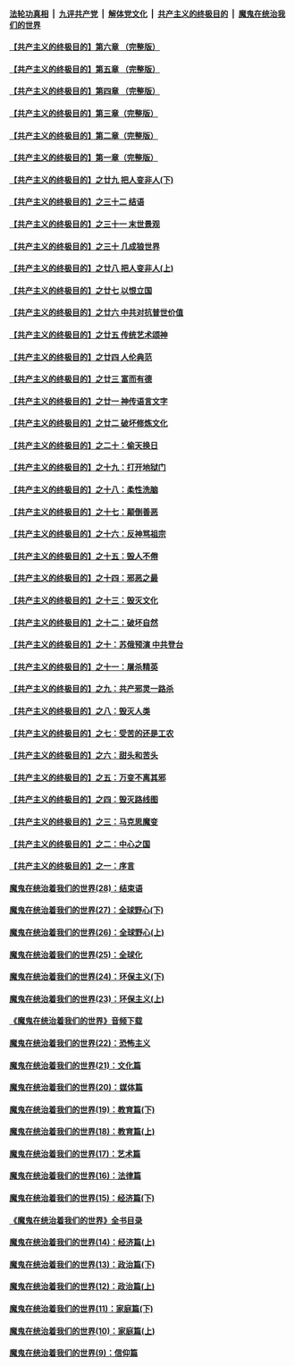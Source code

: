 ####  [法轮功真相](../../../../basic/blob/master/README.md?t=04131430) &nbsp;|&nbsp; [九评共产党](../../../../9ping.md/blob/master/README.md?t=04131430) &nbsp;|&nbsp; [解体党文化](../../../../jtdwh.md/blob/master/README.md?t=04131430)  &nbsp;|&nbsp; [共产主义的终极目的](../../../../gczydzjmd.md/blob/master/README.md?t=04131430) &nbsp;|&nbsp; [魔鬼在统治我们的世界](../../../../mgztzwmdsj.md/blob/master/README.md?t=04131430) 

#### [【共产主义的终极目的】第六章 （完整版）](../pages/nsc422/n11428913.md?t=04131430) 

#### [【共产主义的终极目的】第五章 （完整版）](../pages/nsc422/n11428912.md?t=04131430) 

#### [【共产主义的终极目的】第四章 （完整版）](../pages/nsc422/n11428907.md?t=04131430) 

#### [【共产主义的终极目的】第三章（完整版）](../pages/nsc422/n11428848.md?t=04131430) 

#### [【共产主义的终极目的】第二章（完整版）](../pages/nsc422/n11428831.md?t=04131430) 

#### [【共产主义的终极目的】第一章（完整版）](../pages/nsc422/n11417651.md?t=04131430) 

#### [【共产主义的终极目的】之廿九 把人变非人(下)](../pages/nsc422/n11344140.md?t=04131430) 

#### [【共产主义的终极目的】之三十二 结语](../pages/nsc422/n11360535.md?t=04131430) 

#### [【共产主义的终极目的】之三十一 末世景观](../pages/nsc422/n11351129.md?t=04131430) 

#### [【共产主义的终极目的】之三十 几成狼世界](../pages/nsc422/n11348280.md?t=04131430) 

#### [【共产主义的终极目的】之廿八 把人变非人(上)](../pages/nsc422/n11340492.md?t=04131430) 

#### [【共产主义的终极目的】之廿七 以恨立国](../pages/nsc422/n11336944.md?t=04131430) 

#### [【共产主义的终极目的】之廿六 中共对抗普世价值](../pages/nsc422/n11324785.md?t=04131430) 

#### [【共产主义的终极目的】之廿五 传统艺术颂神](../pages/nsc422/n11296396.md?t=04131430) 

#### [【共产主义的终极目的】之廿四 人伦典范](../pages/nsc422/n11296397.md?t=04131430) 

#### [【共产主义的终极目的】之廿三 富而有德](../pages/nsc422/n11283598.md?t=04131430) 

#### [【共产主义的终极目的】之廿一 神传语言文字](../pages/nsc422/n11263265.md?t=04131430) 

#### [【共产主义的终极目的】之廿二 破坏修炼文化](../pages/nsc422/n11245728.md?t=04131430) 

#### [【共产主义的终极目的】之二十：偷天换日](../pages/nsc422/n11238846.md?t=04131430) 

#### [【共产主义的终极目的】之十九：打开地狱门](../pages/nsc422/n11206376.md?t=04131430) 

#### [【共产主义的终极目的】之十八：柔性洗脑](../pages/nsc422/n11199994.md?t=04131430) 

#### [【共产主义的终极目的】之十七：颠倒善恶](../pages/nsc422/n11179782.md?t=04131430) 

#### [【共产主义的终极目的】之十六：反神骂祖宗](../pages/nsc422/n11166798.md?t=04131430) 

#### [【共产主义的终极目的】之十五：毁人不倦](../pages/nsc422/n11166792.md?t=04131430) 

#### [【共产主义的终极目的】之十四：邪恶之最](../pages/nsc422/n11150249.md?t=04131430) 

#### [【共产主义的终极目的】之十三：毁灭文化](../pages/nsc422/n11135227.md?t=04131430) 

#### [【共产主义的终极目的】之十二：破坏自然](../pages/nsc422/n11135214.md?t=04131430) 

#### [【共产主义的终极目的】之十：苏俄预演 中共登台](../pages/nsc422/n11118424.md?t=04131430) 

#### [【共产主义的终极目的】之十一：屠杀精英](../pages/nsc422/n11118442.md?t=04131430) 

#### [【共产主义的终极目的】之九：共产邪灵一路杀](../pages/nsc422/n11114139.md?t=04131430) 

#### [【共产主义的终极目的】之八：毁灭人类](../pages/nsc422/n11108503.md?t=04131430) 

#### [【共产主义的终极目的】之七：受苦的还是工农](../pages/nsc422/n11101809.md?t=04131430) 

#### [【共产主义的终极目的】之六：甜头和苦头](../pages/nsc422/n11096971.md?t=04131430) 

#### [【共产主义的终极目的】之五：万变不离其邪](../pages/nsc422/n11091285.md?t=04131430) 

#### [【共产主义的终极目的】之四：毁灭路线图](../pages/nsc422/n11086284.md?t=04131430) 

#### [【共产主义的终极目的】之三：马克思魔变](../pages/nsc422/n11061941.md?t=04131430) 

#### [【共产主义的终极目的】之二：中心之国](../pages/nsc422/n11047728.md?t=04131430) 

#### [【共产主义的终极目的】之一：序言](../pages/nsc422/n11086077.md?t=04131430) 

#### [魔鬼在统治着我们的世界(28)：结束语](../pages/nsc422/n10936246.md?t=04131430) 

#### [魔鬼在统治着我们的世界(27)：全球野心(下)](../pages/nsc422/n10928319.md?t=04131430) 

#### [魔鬼在统治着我们的世界(26)：全球野心(上)](../pages/nsc422/n10900318.md?t=04131430) 

#### [魔鬼在统治着我们的世界(25)：全球化](../pages/nsc422/n10788205.md?t=04131430) 

#### [魔鬼在统治着我们的世界(24)：环保主义(下)](../pages/nsc422/n10695307.md?t=04131430) 

#### [魔鬼在统治着我们的世界(23)：环保主义(上)](../pages/nsc422/n10688613.md?t=04131430) 

#### [《魔鬼在统治着我们的世界》音频下载](../pages/nsc422/n10635553.md?t=04131430) 

#### [魔鬼在统治着我们的世界(22)：恐怖主义](../pages/nsc422/n10614727.md?t=04131430) 

#### [魔鬼在统治着我们的世界(21)：文化篇](../pages/nsc422/n10597706.md?t=04131430) 

#### [魔鬼在统治着我们的世界(20)：媒体篇](../pages/nsc422/n10586579.md?t=04131430) 

#### [魔鬼在统治着我们的世界(19)：教育篇(下)](../pages/nsc422/n10564808.md?t=04131430) 

#### [魔鬼在统治着我们的世界(18)：教育篇(上)](../pages/nsc422/n10526970.md?t=04131430) 

#### [魔鬼在统治着我们的世界(17)：艺术篇](../pages/nsc422/n10499093.md?t=04131430) 

#### [魔鬼在统治着我们的世界(16)：法律篇](../pages/nsc422/n10485969.md?t=04131430) 

#### [魔鬼在统治着我们的世界(15)：经济篇(下)](../pages/nsc422/n10469975.md?t=04131430) 

#### [《魔鬼在统治着我们的世界》全书目录](../pages/nsc422/n10464261.md?t=04131430) 

#### [魔鬼在统治着我们的世界(14)：经济篇(上)](../pages/nsc422/n10457370.md?t=04131430) 

#### [魔鬼在统治着我们的世界(13)：政治篇(下)](../pages/nsc422/n10448270.md?t=04131430) 

#### [魔鬼在统治着我们的世界(12)：政治篇(上)](../pages/nsc422/n10444576.md?t=04131430) 

#### [魔鬼在统治着我们的世界(11)：家庭篇(下)](../pages/nsc422/n10440961.md?t=04131430) 

#### [魔鬼在统治着我们的世界(10)：家庭篇(上)](../pages/nsc422/n10435448.md?t=04131430) 

#### [魔鬼在统治着我们的世界(9)：信仰篇](../pages/nsc422/n10432159.md?t=04131430) 

